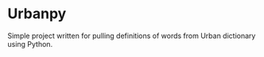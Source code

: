 # Urbanpy
Simple project written for pulling definitions of words from Urban dictionary using Python.
